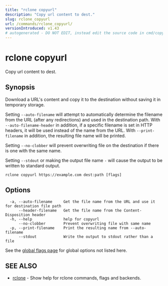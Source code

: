 ```yaml
---
title: "rclone copyurl"
description: "Copy url content to dest."
slug: rclone_copyurl
url: /commands/rclone_copyurl/
versionIntroduced: v1.43
# autogenerated - DO NOT EDIT, instead edit the source code in cmd/copyurl/ and as part of making a release run "make commanddocs"
---
```

# rclone copyurl

Copy url content to dest.

## Synopsis


Download a URL's content and copy it to the destination without saving
it in temporary storage.

Setting `--auto-filename` will attempt to automatically determine the filename from the URL
(after any redirections) and used in the destination path. 
With `--auto-filename-header` in 
addition, if a specific filename is set in HTTP headers, it will be used instead of the name from the URL.
With `--print-filename` in addition, the resulting file name will be printed.

Setting `--no-clobber` will prevent overwriting file on the 
destination if there is one with the same name.

Setting `--stdout` or making the output file name `-`
will cause the output to be written to standard output.


```
rclone copyurl https://example.com dest:path [flags]
```

## Options

```
  -a, --auto-filename     Get the file name from the URL and use it for destination file path
      --header-filename   Get the file name from the Content-Disposition header
  -h, --help              help for copyurl
      --no-clobber        Prevent overwriting file with same name
  -p, --print-filename    Print the resulting name from --auto-filename
      --stdout            Write the output to stdout rather than a file
```

See the [global flags page](/flags/) for global options not listed here.

## SEE ALSO

* [rclone](/commands/rclone/)	 - Show help for rclone commands, flags and backends.

